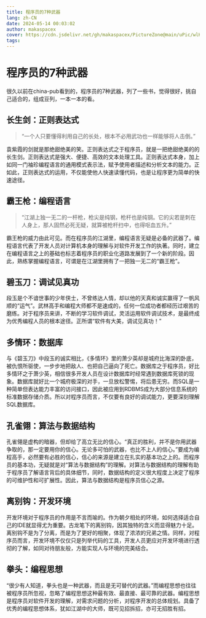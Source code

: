 ```yaml
---
title: 程序员的7种武器
lang: zh-CN
date: 2024-05-14 00:03:02
author: makaspacex
cover: https://cdn.jsdelivr.net/gh/makaspacex/PictureZone@main/uPic/wlKC6y.png
tags:
---
```


# 程序员的7种武器

很久以前在china-pub看到的，程序员的7种武器，列了一些书，觉得很好，挑自己适合的，组成豆列，一本一本的看。 

## 长生剑：正则表达式
>“一个人只要懂得利用自己的长处，根本不必用武功也一样能够将人击倒。”

袁紫霞的剑就是那绝甜绝美的笑。正则表达式之于程序员，就是一把绝甜绝美的的长生剑。正则表达式是强大、便捷、高效的文本处理工具。正则表达式本身，加上如同一门袖珍编程语言的通用模式表示法，赋予使用者描述和分析文本的能力。正如此，正则表达式的运用，不仅能使他人快速读懂代码，也是让程序更为简单的快速途径。 

## 霸王枪：编程语言
> “江湖上独一无二的一杆枪，枪尖是纯钢，枪杆也是纯钢。它的尖若是刺在人身上，那人固然必死无疑，就算被枪杆扫中，也得呕血五升。”
> 
霸王枪的威力由此可见。而在程序员的江湖里，编程语言无疑是必备的武器了。编程语言代表了开发人员对计算机本身的理解与对软件开发工作的执著。同时，建立在编程语言之上的基础也标志着程序员的职业化道路发展到了一个新的阶段。因此，熟练掌握编程语言，可谓是在江湖里拥有了一把独一无二的“霸王枪”。 

## 碧玉刀：调试见真功
段玉是个不谙世事的少年侠士，不曾练达人情，却以他的天真和诚实赢得了一帆风顺的“运气”。武林高手和编程大师都不是速成的，任何一位成功者都经历过艰苦的磨练。对于程序员来讲，不断的学习软件调试，灵活运用软件调试技术，是最终成为优秀编程人员的根本途径。正所谓“软件有大美，调试见真功！” 

## 多情环：数据库
与《碧玉刀》中段玉的诚实相比，《多情环》里的萧少英却是城府比海深的卧底，被仇恨所驱使，一步步地把敌人、也把自己逼向了死亡。数据库之于程序员，好比多情环之于萧少英，相信很多开发人员在设计数据库时经常遇到数据库死锁的现象。数据库就好比一个城府极深的对手，一旦放松警惕，将后患无穷。而SQL是一种简单但表达能力丰富的访问接口，因此被应用到RDBMS成为大部分信息系统的标准数据存储介质。所以对程序员而言，不仅要有良好的调试能力，更要深刻理解SQL数据库。 

## 孔雀翎：算法与数据结构
孔雀翎是虚构的暗器，但却给了高立无比的信心。“真正的胜利，并不是你用武器争取的，那一定要用你的信心。无论多可怕的武器，也比不上人的信心。”要成为编程高手，必然要有必胜的信心，信心的来源是建立在扎实的基本功之上的。而程序员的基本功，无疑就是对“算法与数据结构”的理解。对算法与数据结构的理解有助于程序员了解语言背后的具体细节，同时，数据结构的定义很大程度上决定了程序的可维护性和可扩展性。因此，算法与数据结构是程序员信心之源。 

## 离别钩：开发环境
开发环境对于程序员的作用是不言而喻的。作为朝夕相处的环境，如何选择适合自己的IDE就显得尤为重要。古龙笔下的离别钩，因其独特的含义而显得魅力十足。离别钩不是为了分离，而是为了更好的相聚，体现了浓浓的兄弟之情。同样，对程序员而言，开发环境不仅仅只是列举代码的工具，开发人员更应对开发环境进行透彻的了解，如同对待朋友般，方能实现人与环境的完美结合。 

## 拳头：编程思想
“很少有人知道，拳头也是一种武器，而且是无可替代的武器。”而编程思想也往往被程序员所忽视，忽略了编程思想这种最有效、最直接、最可靠的武器。编程思想是程序员对软件开发的理解，对需求问题的分析，对程序开发的总体规划。具备了优秀的编程思想体系，犹如江湖中的大师，既可见招拆招，亦可无招胜有招。